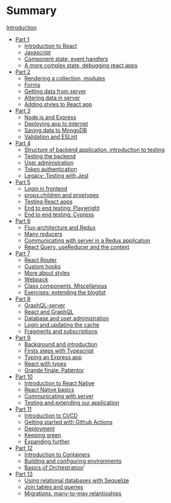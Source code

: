 # Summary

[Introduction](./intro/intro.md)
- [Part 1](./part1/intro.md)
    - [Introduction to React](./part1/1a.md)
    - [Javascript](./part1/1b.md)
    - [Component state, event handlers](./part1/1c.md)
    - [A more complex state, debugging react apps](./part1/1d.md)
- [Part 2]()
    - [Rendering a collection, modules]()
    - [Forms]()
    - [Getting data from server]()
    - [Altering data in server]()
    - [Adding styles to React app]()
- [Part 3]()
    - [Node.js and Express]()
    - [Deploying app to internet]()
    - [Saving data to MongoDB]()
    - [Validation and ESLint]()
- [Part 4]()
    - [Structure of backend application, introduction to testing]()
    - [Testing the backend]()
    - [User administration]()
    - [Token authentication]()
    - [Legacy: Testing with Jest]()
- [Part 5]()
    - [Login in frontend]()
    - [props.children and proptypes]()
    - [Testing React apps]()
    - [End to end testing: Playwright]()
    - [End to end testing: Cypress]()
- [Part 6]()
    - [Flux-architecture and Redux]()
    - [Many reducers]()
    - [Communicating with server in a Redux application]()
    - [React Query, useReducer and the context]()
- [Part 7]()
    - [React Router]()
    - [Custom hooks]()
    - [More about styles]()
    - [Webpack]()
    - [Class components, Miscellanous]()
    - [Exercises: extending the bloglist]()
- [Part 8]()
    - [GraphQL-server]()
    - [React and GraphQL]()
    - [Database and user administration]()
    - [Login and updating the cache]()
    - [Fragments and subscriptions]()
- [Part 9]()
    - [Background and introduction]()
    - [Firsts steps with Typescript]()
    - [Typing an Express app]()
    - [React with types]()
    - [Grande finale: Patientor]()
- [Part 10]()
    - [Introduction to React Native]()
    - [React Native basics]()
    - [Communicating with server]()
    - [Testing and extending our application]()
- [Part 11]()
    - [Introduction to CI/CD]()
    - [Getting started with Github Actions]()
    - [Deployment]()
    - [Keeping green]()
    - [Expanding further]()
- [Part 12]()
    - [Introduction to Containers]()
    - [Building and configuring environments]()
    - [Basics of Orchestration]()'
- [Part 13]()
    - [Using relational databases with Sequelize]()
    - [Join tables and queries]()
    - [Migrations, many-to-may relantioships]()


